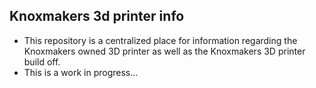 ## Knoxmakers 3d printer info

* This repository is a centralized place for information regarding the Knoxmakers owned 3D printer as well as the Knoxmakers 3D printer build off.
* This is a work in progress...
